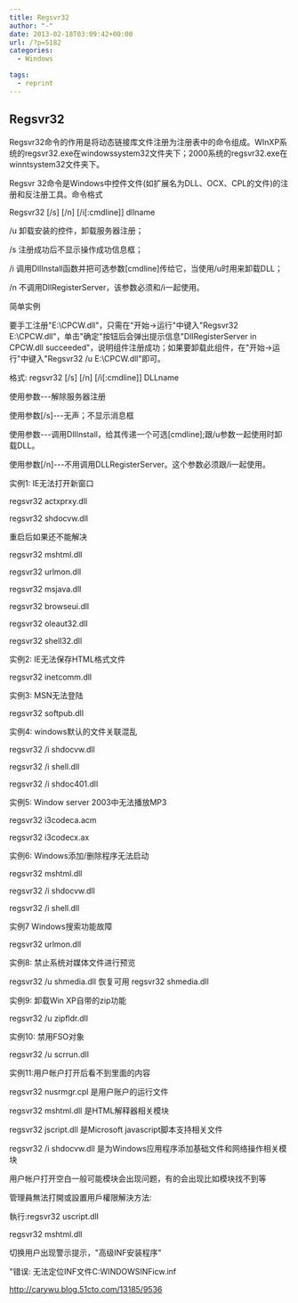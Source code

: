 ```yaml
---
title: Regsvr32
author: "-"
date: 2013-02-18T03:09:42+00:00
url: /?p=5182
categories:
  - Windows

tags:
  - reprint
---
```

## Regsvr32
Regsvr32命令的作用是将动态链接库文件注册为注册表中的命令组成。WInXP系统的regsvr32.exe在windowssystem32文件夹下；2000系统的regsvr32.exe在winntsystem32文件夹下。

Regsvr 32命令是Windows中控件文件(如扩展名为DLL、OCX、CPL的文件)的注册和反注册工具。命令格式

Regsvr32 [/s] [/n] [/i[:cmdline]] dllname

/u 卸载安装的控件，卸载服务器注册；

/s 注册成功后不显示操作成功信息框；

/i 调用DllInstall函数并把可选参数[cmdline]传给它，当使用/u时用来卸载DLL；

/n 不调用DllRegisterServer，该参数必须和/i一起使用。

简单实例

要手工注册"E:\CPCW.dll"，只需在"开始→运行"中键入"Regsvr32 E:\CPCW.dll"，单击"确定"按钮后会弹出提示信息"DllRegisterServer in CPCW.dll succeeded"，说明组件注册成功；如果要卸载此组件，在"开始→运行"中键入"Regsvr32 /u E:\CPCW.dll"即可。

格式: regsvr32 [/s] [/n] [/i[:cmdline]] DLLname

使用参数---解除服务器注册

使用参数[/s]---无声；不显示消息框

使用参数---调用DllInstall，给其传递一个可选[cmdline];跟/u参数一起使用时卸载DLL。

使用参数[/n]---不用调用DLLRegisterServer。这个参数必须跟/i一起使用。

实例1: IE无法打开新窗口

regsvr32 actxprxy.dll

regsvr32 shdocvw.dll

重启后如果还不能解决

regsvr32 mshtml.dll

regsvr32 urlmon.dll

regsvr32 msjava.dll

regsvr32 browseui.dll

regsvr32 oleaut32.dll

regsvr32 shell32.dll

实例2: IE无法保存HTML格式文件

regsvr32 inetcomm.dll

实例3: MSN无法登陆

regsvr32 softpub.dll

实例4: windows默认的文件关联混乱

regsvr32 /i shdocvw.dll

regsvr32 /i shell.dll

regsvr32 /i shdoc401.dll

实例5: Window server 2003中无法播放MP3

regsvr32 i3codeca.acm

regsvr32 i3codecx.ax

实例6: Windows添加/删除程序无法启动

regsvr32 mshtml.dll

regsvr32 /i shdocvw.dll

regsvr32 /i shell.dll

实例7 Windows搜索功能故障

regsvr32 urlmon.dll

实例8: 禁止系统对媒体文件进行预览

regsvr32 /u shmedia.dll 恢复可用 regsvr32 shmedia.dll

实例9: 卸载Win XP自带的zip功能

regsvr32 /u zipfldr.dll

实例10: 禁用FSO对象

regsvr32 /u scrrun.dll

实例11:用户帐户打开后看不到里面的内容

regsvr32 nusrmgr.cpl     是用户账户的运行文件
  
regsvr32 mshtml.dll       是HTML解释器相关模块
  
regsvr32 jscript.dll       是Microsoft javascript脚本支持相关文件
  
regsvr32 /i shdocvw.dll   是为Windows应用程序添加基础文件和网络操作相关模块

用户帐户打开空白一般可能模块会出现问题，有的会出现比如模块找不到等

管理員無法打開或設置用戶權限解決方法:
  
執行:regsvr32 uscript.dll
  
regsvr32 mshtml.dll

切换用户出现警示提示，"高级INF安装程序"
  
"错误: 无法定位INF文件C:WINDOWSINFicw.inf


http://carywu.blog.51cto.com/13185/9536
